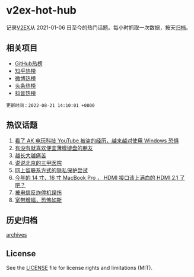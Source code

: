 # v2ex-hot-hub

 记录[V2EX](https://www.v2ex.com/)从 2021-01-06 日至今的热门话题。每小时抓取一次数据，按天[归档](archives)。
 
 ## 相关项目

- [GitHub热榜](https://github.com/lonnyzhang423/github-hot-hub)
- [知乎热榜](https://github.com/lonnyzhang423/zhihu-hot-hub)
- [微博热榜](https://github.com/lonnyzhang423/weibo-hot-hub)
- [头条热榜](https://github.com/lonnyzhang423/toutiao-hot-hub)
- [抖音热榜](https://github.com/lonnyzhang423/douyin-hot-hub)


 `更新时间：2022-08-21 14:10:01 +0800`

## 热议话题

1. [看了 AK 电玩科技 YouTube 被盗的经历，越来越对使用 Windows 恐惧](https://www.v2ex.com/t/874221)
1. [有没有就喜欢便宜薄膜键盘的朋友](https://www.v2ex.com/t/874190)
1. [越长大越痛苦](https://www.v2ex.com/t/874245)
1. [说说北京的三甲医院](https://www.v2ex.com/t/874233)
1. [网上留联系方式的隐私保护尝试](https://www.v2ex.com/t/874281)
1. [今年的 14 寸、16 寸 MacBook Pro ， HDMI 接口该上满血的 HDMI 2.1 了吧？](https://www.v2ex.com/t/874263)
1. [被电信反炸停机误伤](https://www.v2ex.com/t/874193)
1. [宽带增幅，恐怖如斯](https://www.v2ex.com/t/874249)

## 历史归档

[archives](archives)

## License

See the [LICENSE](LICENSE) file for license rights and limitations (MIT).
